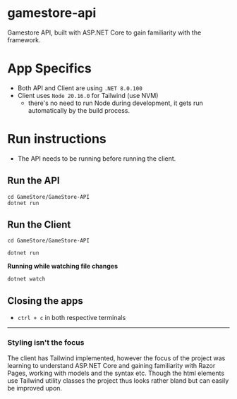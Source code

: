 # gamestore-api
Gamestore API, built with ASP.NET Core to gain familiarity with the framework.


# App Specifics
- Both API and Client are using `.NET 8.0.100`
- Client uses `Node 20.16.0` for Tailwind (use NVM)
  - there's no need to run Node during development, it gets run automatically by the build process.

# Run instructions
- The API needs to be running before running the client.

## Run the API
``` Shell
cd GameStore/GameStore-API
dotnet run
```

## Run the Client
``` Shell
cd GameStore/GameStore-API
```

```Shell
dotnet run
```

**Running while watching file changes**
```Shell
dotnet watch
```

## Closing the apps
- `ctrl + c` in both respective terminals

---

### Styling isn't the focus
The client has Tailwind implemented, however the focus of the project was learning to understand ASP.NET Core and gaining familiarity with Razor Pages, working with models and the syntax etc. Though the html elements use Tailwind utility classes the project thus looks rather bland but can easily be improved upon.
